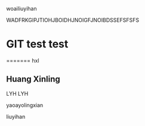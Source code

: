 woailiuyihan


WADFRKGIPJTIOHJBOIDHJNOIGFJNOIBDSSEFSFSFS
# GIT test test
=======
hxl

## Huang Xinling
LYH
LYH


yaoayolingxian

liuyihan

